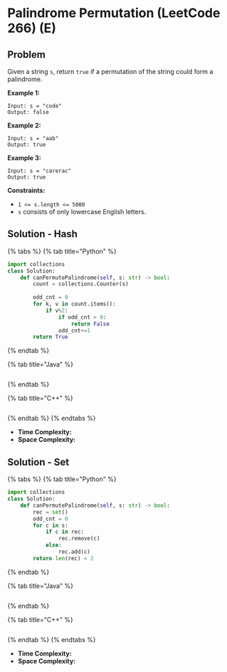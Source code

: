 # Palindrome Permutation (LeetCode 266) (E)

## Problem

Given a string `s`, return `true` if a permutation of the string could form a palindrome.

&#x20;

**Example 1:**

```
Input: s = "code"
Output: false
```

**Example 2:**

```
Input: s = "aab"
Output: true
```

**Example 3:**

```
Input: s = "carerac"
Output: true
```

&#x20;

**Constraints:**

* `1 <= s.length <= 5000`
* `s` consists of only lowercase English letters.



## Solution - Hash

{% tabs %}
{% tab title="Python" %}
```python
import collections
class Solution:
    def canPermutePalindrome(self, s: str) -> bool:
        count = collections.Counter(s)
        
        odd_cnt = 0
        for k, v in count.items():
            if v%2:
                if odd_cnt > 0:
                    return False
                odd_cnt+=1
        return True
```
{% endtab %}

{% tab title="Java" %}
```java
```
{% endtab %}

{% tab title="C++" %}
```cpp
```
{% endtab %}
{% endtabs %}

* **Time Complexity:**
* **Space Complexity:**



## Solution - Set

{% tabs %}
{% tab title="Python" %}
```python
import collections
class Solution:
    def canPermutePalindrome(self, s: str) -> bool:
        rec = set()
        odd_cnt = 0
        for c in s:
            if c in rec:
                rec.remove(c)
            else:
                rec.add(c)
        return len(rec) < 2
```
{% endtab %}

{% tab title="Java" %}
```java
```
{% endtab %}

{% tab title="C++" %}
```cpp
```
{% endtab %}
{% endtabs %}

* **Time Complexity:**
* **Space Complexity:**
